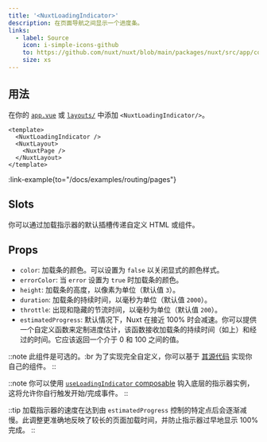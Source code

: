 ```yaml
---
title: '<NuxtLoadingIndicator>'
description: 在页面导航之间显示一个进度条。
links:
  - label: Source
    icon: i-simple-icons-github
    to: https://github.com/nuxt/nuxt/blob/main/packages/nuxt/src/app/components/nuxt-loading-indicator.ts
    size: xs
---
```


## 用法

在你的 [`app.vue`](/docs/guide/directory-structure/app) 或 [`layouts/`](/docs/guide/directory-structure/layouts) 中添加 `<NuxtLoadingIndicator/>`。

```vue [app.vue]
<template>
  <NuxtLoadingIndicator />
  <NuxtLayout>
    <NuxtPage />
  </NuxtLayout>
</template>
```

:link-example{to="/docs/examples/routing/pages"}

## Slots

你可以通过加载指示器的默认插槽传递自定义 HTML 或组件。

## Props

- `color`: 加载条的颜色。可以设置为 `false` 以关闭显式的颜色样式。
- `errorColor`: 当 `error` 设置为 `true` 时加载条的颜色。
- `height`: 加载条的高度，以像素为单位（默认值 `3`）。
- `duration`: 加载条的持续时间，以毫秒为单位（默认值 `2000`）。
- `throttle`: 出现和隐藏的节流时间，以毫秒为单位（默认值 `200`）。
- `estimatedProgress`: 默认情况下，Nuxt 在接近 100% 时会减速。你可以提供一个自定义函数来定制进度估计，该函数接收加载条的持续时间（如上）和经过的时间。它应该返回一个介于 0 和 100 之间的值。

::note
此组件是可选的。:br
为了实现完全自定义，你可以基于 [其源代码](https://github.com/nuxt/nuxt/blob/main/packages/nuxt/src/app/components/nuxt-loading-indicator.ts) 实现你自己的组件。
::

::note
你可以使用 [`useLoadingIndicator` composable](/docs/api/composables/use-loading-indicator) 钩入底层的指示器实例，这将允许你自行触发开始/完成事件。
::

::tip
加载指示器的速度在达到由 `estimatedProgress` 控制的特定点后会逐渐减慢。此调整更准确地反映了较长的页面加载时间，并防止指示器过早地显示 100% 完成。
::
